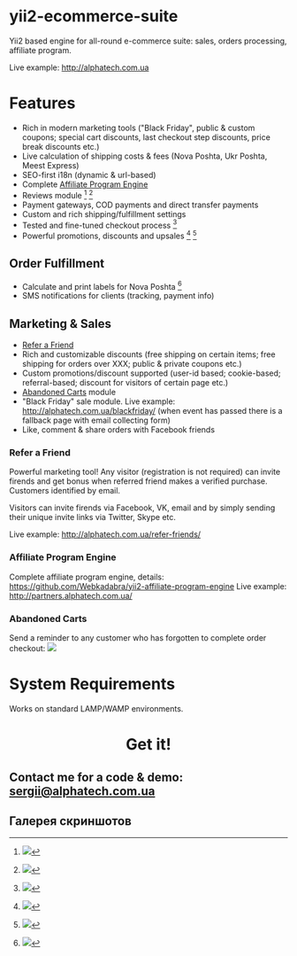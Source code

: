 # yii2-ecommerce-suite

Yii2 based engine for all-round e-commerce suite: sales, orders processing, affiliate program.

Live example: <http://alphatech.com.ua>

# Features

* Rich in modern marketing tools ("Black Friday", public & custom coupons; special cart discounts, last checkout step discounts, price break discounts etc.)
* Live calculation of shipping costs & fees (Nova Poshta, Ukr Poshta, Meest Express)
* SEO-first i18n (dynamic & url-based)
* Complete [Affiliate Program Engine](#Affiliate-Program-Engine)
* Reviews module [^screen10005] [^screen10006] 
* Payment gateways, COD payments and direct transfer payments 
* Custom and rich shipping/fulfillment settings
* Tested and fine-tuned checkout process [^screen10002] 
* Powerful promotions, discounts and upsales [^screen10003] [^screen10004]

## Order Fulfillment

* Calculate and print labels for Nova Poshta [^screen10001]
* SMS notifications for clients (tracking, payment info) 

## Marketing & Sales
* [Refer a Friend](#Refer-a-Friend)
* Rich and customizable discounts (free shipping on certain items; free shipping for orders over XXX; public & private coupons etc.)
* Custom promotions/discount supported (user-id based; cookie-based; referral-based; discount for visitors of certain page etc.)
* [Abandoned Carts](#Abandoned-Carts) module
* "Black Friday" sale module. Live example: <http://alphatech.com.ua/blackfriday/> (when event has passed there is a fallback page with email collecting form)
* Like, comment & share orders with Facebook friends

### Refer a Friend

Powerful marketing tool! Any visitor (registration is not required) can invite firends and get bonus when referred friend makes a verified purchase. Customers identified by email. 

Visitors can invite firends via Facebook, VK, email and by simply sending their unique invite links via Twitter, Skype etc.

Live example: <http://alphatech.com.ua/refer-friends/>

### Affiliate Program Engine

Complete affiliate program engine, details: <https://github.com/Webkadabra/yii2-affiliate-program-engine>
Live example: <http://partners.alphatech.com.ua/>

### Abandoned Carts

Send a reminder to any customer who has forgotten to complete order checkout: 
![](https://webkadabra.github.io/yii2-ecommerce-suite/screens/abandoned-carts.jpg)

# System Requirements

Works on standard LAMP/WAMP environments.

<center> <h1>Get it!</h1> </center>
                          
Contact me for a code & demo: <sergii@alphatech.com.ua>
---

## Галерея скриншотов

[^screen10001]: ![](https://webkadabra.github.io/yii2-ecommerce-suite/screens/order-fulfill-novaposhta.png)
[^screen10002]: ![](https://webkadabra.github.io/yii2-ecommerce-suite/screens/checkout-shipping.jpg)
[^screen10003]: ![](https://webkadabra.github.io/yii2-ecommerce-suite/screens/cart-suammry.jpg)
[^screen10004]: ![](https://webkadabra.github.io/yii2-ecommerce-suite/screens/cart-upsale.jpg)
[^screen10005]: ![](https://webkadabra.github.io/yii2-ecommerce-suite/screens/reviews-list.jpg)
[^screen10006]: ![](https://webkadabra.github.io/yii2-ecommerce-suite/screens/reviews-post.jpg)

<script>
  (function(i,s,o,g,r,a,m){i['GoogleAnalyticsObject']=r;i[r]=i[r]||function(){
  (i[r].q=i[r].q||[]).push(arguments)},i[r].l=1*new Date();a=s.createElement(o),
  m=s.getElementsByTagName(o)[0];a.async=1;a.src=g;m.parentNode.insertBefore(a,m)
  })(window,document,'script','https://www.google-analytics.com/analytics.js','ga');

  ga('create', 'UA-34726674-8', 'auto');
  ga('send', 'pageview');

</script>

